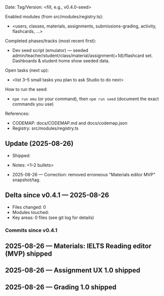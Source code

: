 Date: <fill in today>
Tag/Version: <fill, e.g., v0.4.0-seed>

Enabled modules (from src/modules/registry.ts):
- <users, classes, materials, assignments, submissions-grading, activity, flashcards, ...>

Completed phases/tracks (most recent first):
- Dev seed script (emulator) — seeded admin/teacher/student/class/material/assignment(+1d)/flashcard set. Dashboards & student home show seeded data.

Open tasks (next up):
- <list 3–5 small tasks you plan to ask Studio to do next>

How to run the seed:
- `npm run emu` (or your command), then `npm run seed` (document the exact commands you use)

References:
- CODEMAP: docs/CODEMAP.md and docs/codemap.json
- Registry: src/modules/registry.ts

## Update (2025-08-26)
- Shipped: <task short name>
- Notes: <1–2 bullets>

- 2025-08-26 — Correction: removed erroneous "Materials editor MVP" snapshot/tag.

## Delta since v0.4.1 — 2025-08-26
- Files changed: 0
- Modules touched: 
- Key areas: 0 files (see git log for details)

### Commits since v0.4.1


## 2025-08-26 — Materials: IELTS Reading editor (MVP) shipped

## 2025-08-26 — Assignment UX 1.0 shipped

## 2025-08-26 — Grading 1.0 shipped
